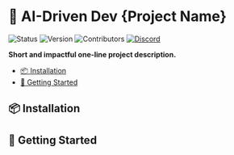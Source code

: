 # 🌟 AI-Driven Dev {Project Name}

![Status](https://img.shields.io/badge/status-active-brightgreen)
![Version](https://img.shields.io/badge/version-2.0.0-blue)
![Contributors](https://img.shields.io/badge/contributors-welcome-orange)
[![Discord](https://img.shields.io/discord/1173363373115723796?color=7289da&label=discord&logo=discord&logoColor=white)](https://bit.ly/alexsoyes-discord)

**Short and impactful one-line project description.**

- [📦 Installation](#-installation)
- [🚀 Getting Started](#-getting-started)

## 📦 Installation

## 🚀 Getting Started
